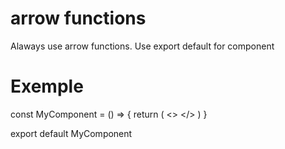 # arrow functions

Alaways use arrow functions.
Use export default for component

# Exemple

const MyComponent = () => {
  return (
    <>
    </>
  )
}

export default MyComponent